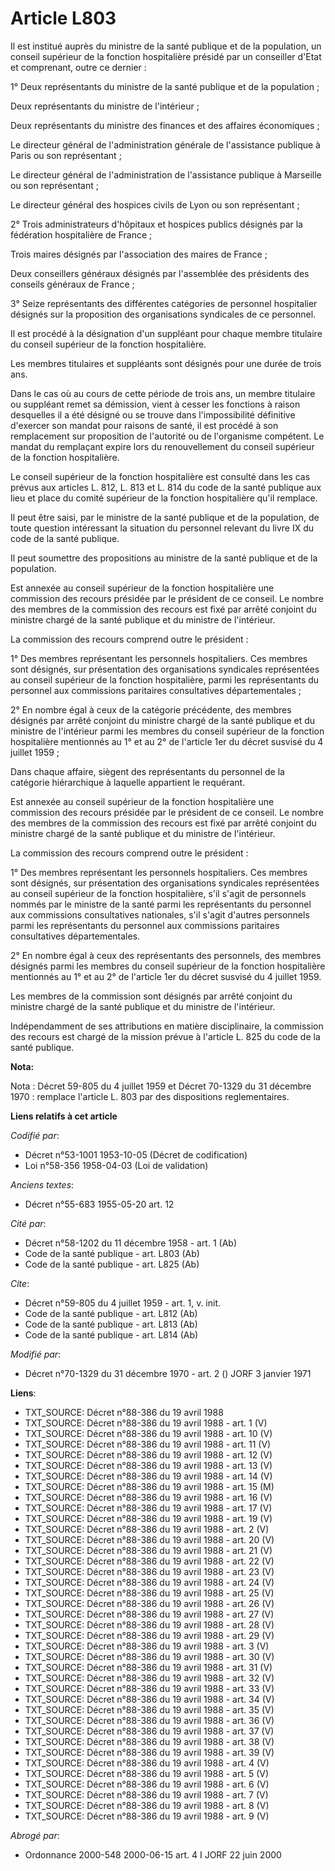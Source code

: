 # Article L803

Il est institué auprès du ministre de la santé publique et de la population, un conseil supérieur de la fonction hospitalière
présidé par un conseiller d'Etat et comprenant, outre ce dernier :

1° Deux représentants du ministre de la santé publique et de la population ;

Deux représentants du ministre de l'intérieur ;

Deux représentants du ministre des finances et des affaires économiques ;

Le directeur général de l'administration générale de l'assistance publique à Paris ou son représentant ;

Le directeur général de l'administration de l'assistance publique à Marseille ou son représentant ;

Le directeur général des hospices civils de Lyon ou son représentant ;

2° Trois administrateurs d'hôpitaux et hospices publics désignés par la fédération hospitalière de France ;

Trois maires désignés par l'association des maires de France ;

Deux conseillers généraux désignés par l'assemblée des présidents des conseils généraux de France ;

3° Seize représentants des différentes catégories de personnel hospitalier désignés sur la proposition des organisations
syndicales de ce personnel.

Il est procédé à la désignation d'un suppléant pour chaque membre titulaire du conseil supérieur de la fonction hospitalière.

Les membres titulaires et suppléants sont désignés pour une durée de trois ans.

Dans le cas où au cours de cette période de trois ans, un membre titulaire ou suppléant remet sa démission, vient à cesser
les fonctions à raison desquelles il a été désigné ou se trouve dans l'impossibilité définitive d'exercer son mandat pour
raisons de santé, il est procédé à son remplacement sur proposition de l'autorité ou de l'organisme compétent. Le mandat du
remplaçant expire lors du renouvellement du conseil supérieur de la fonction hospitalière.

Le conseil supérieur de la fonction hospitalière est consulté dans les cas prévus aux articles L. 812, L. 813 et L. 814 du
code de la santé publique aux lieu et place du comité supérieur de la fonction hospitalière qu'il remplace.

Il peut être saisi, par le ministre de la santé publique et de la population, de toute question intéressant la situation du
personnel relevant du livre IX du code de la santé publique.

Il peut soumettre des propositions au ministre de la santé publique et de la population.

Est annexée au conseil supérieur de la fonction hospitalière une commission des recours présidée par le président de ce
conseil. Le nombre des membres de la commission des recours est fixé par arrêté conjoint du ministre chargé de la santé
publique et du ministre de l'intérieur.

La commission des recours comprend outre le président :

1° Des membres représentant les personnels hospitaliers. Ces membres sont désignés, sur présentation des organisations
syndicales représentées au conseil supérieur de la fonction hospitalière, parmi les représentants du personnel aux
commissions paritaires consultatives départementales ;

2° En nombre égal à ceux de la catégorie précédente, des membres désignés par arrêté conjoint du ministre chargé de la santé
publique et du ministre de l'intérieur parmi les membres du conseil supérieur de la fonction hospitalière mentionnés au 1° et
au 2° de l'article 1er du décret susvisé du 4 juillet 1959 ;

Dans chaque affaire, siègent des représentants du personnel de la catégorie hiérarchique à laquelle appartient le requérant.

Est annexée au conseil supérieur de la fonction hospitalière une commission des recours présidée par le président de ce
conseil. Le nombre des membres de la commission des recours est fixé par arrêté conjoint du ministre chargé de la santé
publique et du ministre de l'intérieur.

La commission des recours comprend outre le président :

1° Des membres représentant les personnels hospitaliers. Ces membres sont désignés, sur présentation des organisations
syndicales représentées au conseil supérieur de la fonction hospitalière, s'il s'agit de personnels nommés par le ministre de
la santé parmi les représentants du personnel aux commissions consultatives nationales, s'il s'agit d'autres personnels parmi
les représentants du personnel aux commissions paritaires consultatives départementales.

2° En nombre égal à ceux des représentants des personnels, des membres désignés parmi les membres du conseil supérieur de la
fonction hospitalière mentionnés au 1° et au 2° de l'article 1er du décret susvisé du 4 juillet 1959.

Les membres de la commission sont désignés par arrêté conjoint du ministre chargé de la santé publique et du ministre de
l'intérieur.

Indépendamment de ses attributions en matière disciplinaire, la commission des recours est chargé de la mission prévue à
l'article L. 825 du code de la santé publique.

**Nota:**

Nota : Décret 59-805 du 4 juillet 1959 et Décret 70-1329 du 31 décembre 1970 : remplace l'article L. 803 par des dispositions
reglementaires.

**Liens relatifs à cet article**

_Codifié par_:

  - Décret n°53-1001 1953-10-05 (Décret de codification)
  - Loi n°58-356 1958-04-03 (Loi de validation)

_Anciens textes_:

  - Décret n°55-683 1955-05-20 art. 12

_Cité par_:

  - Décret n°58-1202 du 11 décembre 1958 - art. 1 (Ab)
  - Code de la santé publique - art. L803 (Ab)
  - Code de la santé publique - art. L825 (Ab)

_Cite_:

  - Décret n°59-805 du 4 juillet 1959 - art. 1, v. init.
  - Code de la santé publique - art. L812 (Ab)
  - Code de la santé publique - art. L813 (Ab)
  - Code de la santé publique - art. L814 (Ab)

_Modifié par_:

  - Décret n°70-1329 du 31 décembre 1970 - art. 2 () JORF 3 janvier 1971

**Liens**:

  - TXT_SOURCE: Décret n°88-386 du 19 avril 1988
  - TXT_SOURCE: Décret n°88-386 du 19 avril 1988 - art. 1 (V)
  - TXT_SOURCE: Décret n°88-386 du 19 avril 1988 - art. 10 (V)
  - TXT_SOURCE: Décret n°88-386 du 19 avril 1988 - art. 11 (V)
  - TXT_SOURCE: Décret n°88-386 du 19 avril 1988 - art. 12 (V)
  - TXT_SOURCE: Décret n°88-386 du 19 avril 1988 - art. 13 (V)
  - TXT_SOURCE: Décret n°88-386 du 19 avril 1988 - art. 14 (V)
  - TXT_SOURCE: Décret n°88-386 du 19 avril 1988 - art. 15 (M)
  - TXT_SOURCE: Décret n°88-386 du 19 avril 1988 - art. 16 (V)
  - TXT_SOURCE: Décret n°88-386 du 19 avril 1988 - art. 17 (V)
  - TXT_SOURCE: Décret n°88-386 du 19 avril 1988 - art. 19 (V)
  - TXT_SOURCE: Décret n°88-386 du 19 avril 1988 - art. 2 (V)
  - TXT_SOURCE: Décret n°88-386 du 19 avril 1988 - art. 20 (V)
  - TXT_SOURCE: Décret n°88-386 du 19 avril 1988 - art. 21 (V)
  - TXT_SOURCE: Décret n°88-386 du 19 avril 1988 - art. 22 (V)
  - TXT_SOURCE: Décret n°88-386 du 19 avril 1988 - art. 23 (V)
  - TXT_SOURCE: Décret n°88-386 du 19 avril 1988 - art. 24 (V)
  - TXT_SOURCE: Décret n°88-386 du 19 avril 1988 - art. 25 (V)
  - TXT_SOURCE: Décret n°88-386 du 19 avril 1988 - art. 26 (V)
  - TXT_SOURCE: Décret n°88-386 du 19 avril 1988 - art. 27 (V)
  - TXT_SOURCE: Décret n°88-386 du 19 avril 1988 - art. 28 (V)
  - TXT_SOURCE: Décret n°88-386 du 19 avril 1988 - art. 29 (V)
  - TXT_SOURCE: Décret n°88-386 du 19 avril 1988 - art. 3 (V)
  - TXT_SOURCE: Décret n°88-386 du 19 avril 1988 - art. 30 (V)
  - TXT_SOURCE: Décret n°88-386 du 19 avril 1988 - art. 31 (V)
  - TXT_SOURCE: Décret n°88-386 du 19 avril 1988 - art. 32 (V)
  - TXT_SOURCE: Décret n°88-386 du 19 avril 1988 - art. 33 (V)
  - TXT_SOURCE: Décret n°88-386 du 19 avril 1988 - art. 34 (V)
  - TXT_SOURCE: Décret n°88-386 du 19 avril 1988 - art. 35 (V)
  - TXT_SOURCE: Décret n°88-386 du 19 avril 1988 - art. 36 (V)
  - TXT_SOURCE: Décret n°88-386 du 19 avril 1988 - art. 37 (V)
  - TXT_SOURCE: Décret n°88-386 du 19 avril 1988 - art. 38 (V)
  - TXT_SOURCE: Décret n°88-386 du 19 avril 1988 - art. 39 (V)
  - TXT_SOURCE: Décret n°88-386 du 19 avril 1988 - art. 4 (V)
  - TXT_SOURCE: Décret n°88-386 du 19 avril 1988 - art. 5 (V)
  - TXT_SOURCE: Décret n°88-386 du 19 avril 1988 - art. 6 (V)
  - TXT_SOURCE: Décret n°88-386 du 19 avril 1988 - art. 7 (V)
  - TXT_SOURCE: Décret n°88-386 du 19 avril 1988 - art. 8 (V)
  - TXT_SOURCE: Décret n°88-386 du 19 avril 1988 - art. 9 (V)

_Abrogé par_:

  - Ordonnance 2000-548 2000-06-15 art. 4 I JORF 22 juin 2000
